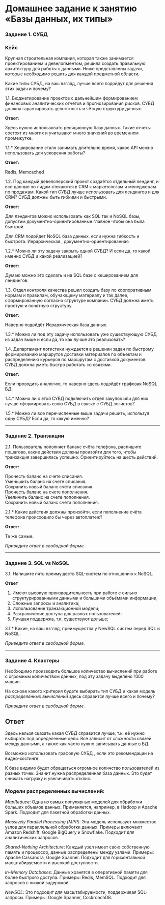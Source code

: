 # Домашнее задание к занятию «Базы данных, их типы»

### Задание 1. СУБД

### Кейс
Крупная строительная компания, которая также занимается проектированием и девелопментом, решила создать 
правильную архитектуру для работы с данными. Ниже представлены задачи, которые необходимо решить для
каждой предметной области. 

Какие типы СУБД, на ваш взгляд, лучше всего подойдут для решения этих задач и почему? 
 
1.1. Бюджетирование проектов с дальнейшим формированием финансовых аналитических отчётов и прогнозирования рисков.
СУБД должна гарантировать целостность и чёткую структуру данных.

**Ответ:**

Здесь нужно использовать реляционную базу данных. Такие отчеты состоят из многих и учитывают много значений во временном промежутке.

1.1.* Хеширование стало занимать длительно время, какое API можно использовать для ускорения работы? 

**Ответ:**

Redis, Memcached


1.2. Под каждый девелоперский проект создаётся отдельный лендинг, и все данные по лидам стекаются в CRM к 
маркетологам и менеджерам по продажам. Какой тип СУБД лучше использовать для лендингов и для CRM? 
СУБД должны быть гибкими и быстрыми.

**Ответ:**

Для лэндингов можно использовать как SQL так и NoSQL базы, допустим документно-ориентированные главное чтобы она была быстрой.

Для CRM подойдет NoSQL база данных, если нужна гибкость и быстрота. Иерархическая , документно-ориентированная

1.2.* Можно ли эту задачу закрыть одной СУБД? И если да, то какой именно СУБД и какой реализацией?

**Ответ:**

Думаю можно это сделать и на SQL базе с кешированием для лендингов.


1.3. Отдел контроля качества решил создать базу по корпоративным нормам и правилам, обучающему материалу и так далее, сформированную согласно структуре компании. СУБД должна иметь простую и понятную структуру.

**Ответ:**

Наверно подойдёт Иерархическая база данных.


1.3.* Можно ли под эту задачу использовать уже существующую СУБД из задач выше и если да, то как лучше это реализовать?





1.4. Департамент логистики нуждается в решении задач по быстрому формированию маршрутов доставки материалов по объектам и распределению курьеров по маршрутам с доставкой документов. СУБД должна уметь быстро работать со связями.

**Ответ:**

Если проводить аналогию, то наверно здесь подойдёт графовая NoSQL БД.

1.4.* Можно ли к этой СУБД подключить отдел закупок или для них лучше сформировать свою СУБД в связке с СУБД логистов?



1.5.* Можно ли все перечисленные выше задачи решить, используя одну СУБД? Если да, то какую именно?


---

### Задание 2. Транзакции

2.1. Пользователь пополняет баланс счёта телефона, распишите пошагово, какие действия должны произойти для того, чтобы транзакция завершилась успешно. Ориентируйтесь на шесть действий.

**Ответ:**

Прочесть баланс на счете списания.\
Уменьшить баланс на счете списания.\
Сохранить новый баланс счёта списания.\
Прочесть баланс на счете пополнения.\
Увеличить баланс на счете пополнения.\
Сохранить новый баланс счёта пополнения.

2.1.* Какие действия должны произойти, если пополнение счёта телефона происходило бы через автоплатёж?

**Ответ:**

 Те же самые.

*Приведите ответ в свободной форме.*

---

### Задание 3. SQL vs NoSQL

3.1. Напишите пять преимуществ SQL-систем по отношению к NoSQL. 

**Ответ**

1. Имеют высокую производительность при работе с сильно структурированными данными и большими объёмами информации;
2. Сложные запросы и аналитика;
3. Использование транзакционной модели;
4. Разграничение доступа для разных пользователей;
5. Лучшая поддержка, т.к. существуют дольше;



3.1.* Какие, на ваш взгляд, преимущества у NewSQL систем перед SQL и NoSQL.

*Приведите ответ в свободной форме.*

---

### Задание 4. Кластеры

Необходимо производить большое количество вычислений при работе с огромным количеством данных, под эту задачу 
выделено 1000 машин. 

На основе какого критерия будете выбирать тип СУБД и какая модель *распределённых вычислений* 
здесь справится лучше всего и почему?

*Приведите ответ в свободной форме.*


## **Ответ**

Здесь нельзя сказать какая СУБД справится лучше, т.к. её нужно выбирать под определенные цели. Всё зависит от сложности связей между данными, а также как часто нужно записывать данные в БД.

Возможно использовать графовую СУБД , если это рекомендации на видео-хостинге.

К базе видимо будет обращаться огромное количство пользователей из разных точек. Значит нужна распределенная база данных. Это будет снижать нагрузку и увеличивать отклик.


### Модели распределенных вычислений:

*MapReduce*: Одна из самых популярных моделей для обработки больших объемов данных. Применяется, например, в Hadoop и Apache Spark. Подходит для пакетной обработки данных.

*Massively Parallel Processing (MPP)*: Эта модель использует множество узлов для параллельной обработки данных. Примеры включают Amazon Redshift, Google BigQuery и Snowflake. Подходит для аналитических запросов.

*Shared-Nothing Architecture*: Каждый узел имеет свою собственную память и процессор, данные распределены между узлами. Примеры: Apache Cassandra, Google Spanner. Подходит для горизонтальной масштабируемости и высокой доступности.

*In-Memory Databases*: Данные хранятся в оперативной памяти для более быстрого доступа. Примеры: Redis, MemSQL. Подходит для запросов с низкой задержкой.

*NewSQL*: Это подходит для масштабируемости, поддерживая SQL-запросы. Примеры: Google Spanner, CockroachDB.